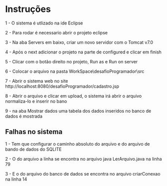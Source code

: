 # Instruções

1 - O sistema é utlizado na ide Eclipse

2 - Para rodar é necessario abrir o projeto eclipse

3 - Na aba Servers em baixo, criar um novo servidor com o Tomcat v7.0

4 - Após o next adicionar o projeto na parte de configured e clicar em finish

5 - Clicar com o botão direito no projeto, Run as e Run on server

6 - Colocar o arquivo na pasta WorkSpace\desafioProgramador\src

7 - Abrir o sistema web no site http://localhost:8080/desafioProgramador/cadastro.jsp

8 - Abrir o arquivo e clicar em upload, o sistema irá abrir o arquivo normaliza-lo e inserir no bano

9 - na aba Mostrar dados uma tabela dos dados inseridos no banco de dados é mostrada


## Falhas no sistema

1 - Tem que configurar o caminho absoluto do arquivo e do arquivo de bando de dados do SQLITE

2 - O do arquivo a linha se encontra no arquivo java LerArquivo.java na linha 79

3 - E o do arquivo do banco de dados se encontra no arquivo criarConexao na linha 14
